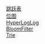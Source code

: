 

&emsp; [跳跃表](/docs/java/function/SkipList.md)  
&emsp; [位图](/docs/java/function/BitMap.md)  
&emsp; [HyperLogLog](/docs/java/function/HyperLogLog.md)  
&emsp; [BloomFilter](/docs/java/function/BloomFilter.md)  
&emsp; [Trie](/docs/java/function/Trie.md)  
